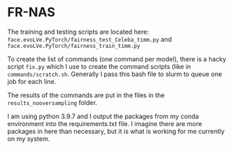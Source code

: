 # FR-NAS

The training and testing scripts are located here:
<code>face.evoLVe.PyTorch/fairness_test_Celeba_timm.py</code> and <code>face.evoLVe.PyTorch/fairness_train_timm.py</code>

To create the list of commands (one command per model), there is a hacky script <code>fix.py</code> which I use to create the command scripts (like in <code>commands/scratch.sh</code>. Generally I pass this bash file to slurm to queue one job for each line. 

The results of the commands are put in the files in the <code>results_nooversampling</code> folder. 

I am using python 3.9.7 and I output the packages from my conda environment into the requirements.txt file. I imagine there are more packages in here than necessary, but it is what is working for me currently on my system. 
